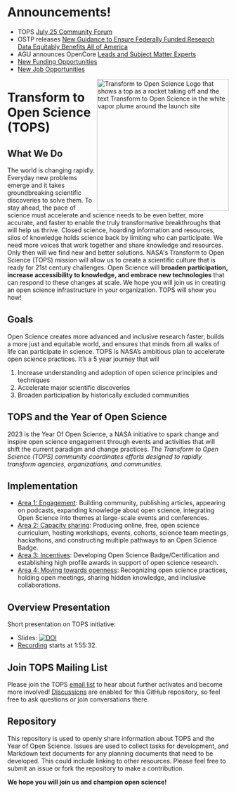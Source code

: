 # Announcements!
- TOPS [July 25 Community Forum](https://github.com/nasa/Transform-to-Open-Science/blob/main/docs/Area1_Engagement/Community_Forums/20220714_community_forum.md)  
- OSTP releases [New Guidance to Ensure Federally Funded Research Data Equitably Benefits All of America](https://www.whitehouse.gov/ostp/news-updates/2022/05/26/new-guidance-to-ensure-federally-funded-research-data-equitably-benefits-all-of-america/)
- AGU announces OpenCore [Leads and Subject Matter Experts](./docs/Area2_Capacity_Sharing/OpenCore/OpenCore_leads.md)
- [New Funding Opportunities](./docs/Area4_Moving_To_Openness/funding_opportunities.md)
- [New Job Opportunities](./docs/Area4_Moving_To_Openness/job_opportunities.md)


<img align="right" src="https://github.com/nasa/Transform-to-Open-Science/blob/main/assets/logos/Tops_logo%404x.png" width="300" alt="Transform to Open Science Logo that shows a top as a rocket taking off and the text Transform to Open Science in the white vapor plume around the launch site">

# Transform to Open Science (TOPS)

## What We Do

The world is changing rapidly. Everyday new problems emerge and it takes groundbreaking scientific discoveries to solve them. To stay ahead, the pace of science must accelerate and science needs to be even better, more accurate, and faster to enable the truly transformative breakthroughs that will help us thrive. Closed science, hoarding information and resources, silos of knowledge holds science back by limiting who can participate. We need more voices that work together and share knowledge and resources. Only then will we find new and better solutions. NASA's Transform to Open Science (TOPS) mission will allow us to create a scientific culture that is ready for 21st century challenges. Open Science will **broaden participation, increase accessibility to knowledge, and embrace new technologies** that can respond to these changes at scale. We hope you will join us in creating an open science infrastructure in your organization. TOPS will show you how! 

## Goals

Open Science creates more advanced and inclusive research faster, builds a more just and equitable world, and ensures that minds from all walks of life can participate in science. TOPS is NASA’s ambitious plan to accelerate open science practices. It’s a 5 year journey that will  
1. Increase understanding and adoption of open science principles and techniques 
2. Accelerate major scientific discoveries 
3. Broaden participation by historically excluded communities 

## TOPS and the Year of Open Science

2023 is the Year Of Open Science, a NASA initiative to spark change and inspire open science engagement through events and activities that will shift the current paradigm and change practices. *The Transform to Open Science (TOPS) community coordinates efforts designed to rapidly transform agencies, organizations, and communities.*

## Implementation
- [Area 1: Engagement](./docs/Area1_Engagement/): Building community, publishing articles, appearing on podcasts, expanding knowledge about open science, integrating Open Science into themes at large-scale events and conferences.
- [Area 2: Capacity sharing](./docs/Area2_Capacity_Sharing/): Producing online, free, open science curriculum, hosting workshops, events, cohorts, science team meetings, hackathons, and constructing multiple pathways to an Open Science Badge.
- [Area 3: Incentives](./docs/Area3_Incentives/): Developing Open Science Badge/Certification and establishing high profile awards in support of open science research.
- [Area 4: Moving towards openness](./docs/Area4_Moving_To_Openness/): Recognizing open science practices, holding open meetings, sharing hidden knowledge, and inclusive collaborations.
 
## Overview Presentation
Short presentation on TOPS initiative: 
- Slides: [![DOI](https://zenodo.org/badge/DOI/10.5281/zenodo.5621674.svg)](https://doi.org/10.5281/zenodo.5621674)
- [Recording](https://www.youtube.com/watch?v=wtKHHe3m778&t=6977s&ab_channel=ScienceAtNASA) starts at 1:55:32.

## Join TOPS Mailing List
Please join the TOPS [email list](https://docs.google.com/forms/d/e/1FAIpQLSeb_6PdbaPYFcVwXWgMJ053Q_pF2rW2YOu51Qmrh5nWaRYc7Q/viewform) to hear about further activates and become more involved! [Discussions](https://github.com/nasa/Transform-to-Open-Science/discussions) are enabled for this GitHub repository, so feel free to ask questions or join conversations there.

 
## Repository

This repository is used to openly share information about TOPS and the Year of Open Science. 
Issues are used to collect tasks for development, and Markdown text documents for any planning documents that need to be developed.  This could include linking to other resources. Please feel free to submit an issue or fork the repository to make a contribution. 


**We hope you will join us and champion open science!**
